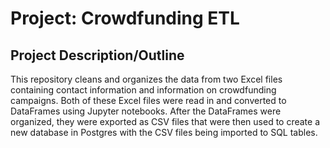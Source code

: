 # Project: Crowdfunding ETL

## Project Description/Outline

This repository cleans and organizes the data from two Excel files containing contact information and information on crowdfunding campaigns.  Both of these Excel files were read in and converted to DataFrames using Jupyter notebooks.  After the DataFrames were organized, they were exported as CSV files that were then used to create a new database in Postgres with the CSV files being imported to SQL tables.

